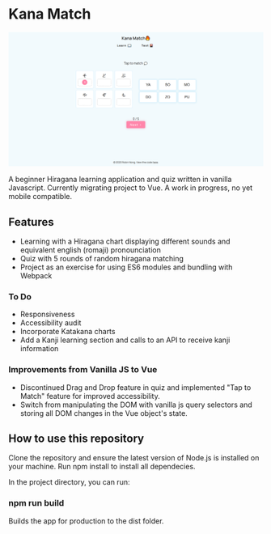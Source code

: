 # Kana Match
![Screenshot](./assets/screenshot.png) 

A beginner Hiragana learning application and quiz written in vanilla Javascript. Currently migrating project to Vue. A work in progress, no yet mobile compatible.  

## Features
- Learning with a Hiragana chart displaying different sounds and equivalent english (romaji) pronounciation
- Quiz with 5 rounds of random hiragana matching
- Project as an exercise for using ES6 modules and bundling with Webpack

### To Do
- Responsiveness
- Accessibility audit
- Incorporate Katakana charts
- Add a Kanji learning section and calls to an API to receive kanji information

### Improvements from Vanilla JS to Vue
- Discontinued Drag and Drop feature in quiz and implemented "Tap to Match" feature for improved accessibility. 
- Switch from manipulating the DOM with vanilla js query selectors and storing all DOM changes in the Vue object's state. 

## How to use this repository

Clone the repository and ensure the latest version of Node.js is installed on your machine.
Run npm install to install all dependecies. 

In the project directory, you can run:

### npm run build 
Builds the app for production to the dist folder.  
